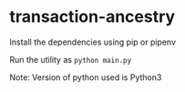 # transaction-ancestry


Install the dependencies using pip or pipenv 

Run the utility as
`
python main.py
`

Note: Version of python used is Python3